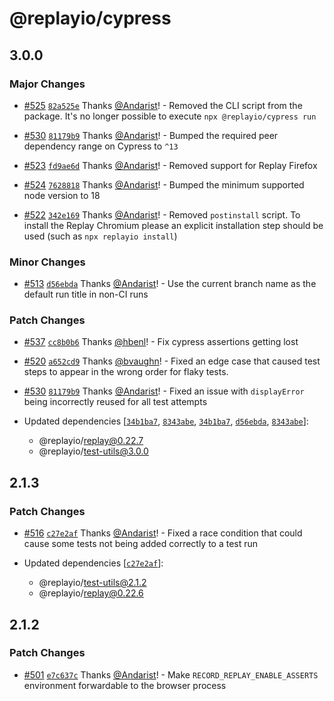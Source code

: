 # @replayio/cypress

## 3.0.0

### Major Changes

- [#525](https://github.com/replayio/replay-cli/pull/525) [`82a525e`](https://github.com/replayio/replay-cli/commit/82a525ee8272585ff60cef002032d41e696f6a90) Thanks [@Andarist](https://github.com/Andarist)! - Removed the CLI script from the package. It's no longer possible to execute `npx @replayio/cypress run`

- [#530](https://github.com/replayio/replay-cli/pull/530) [`81179b9`](https://github.com/replayio/replay-cli/commit/81179b9939155243b8bda4c693e047b2a301a7e7) Thanks [@Andarist](https://github.com/Andarist)! - Bumped the required peer dependency range on Cypress to `^13`

- [#523](https://github.com/replayio/replay-cli/pull/523) [`fd9ae6d`](https://github.com/replayio/replay-cli/commit/fd9ae6d25a38b259d34d114225b78f2b77cc6e54) Thanks [@Andarist](https://github.com/Andarist)! - Removed support for Replay Firefox

- [#524](https://github.com/replayio/replay-cli/pull/524) [`7628818`](https://github.com/replayio/replay-cli/commit/762881862b311d74b7e40c403ad3ebe51f10bf0a) Thanks [@Andarist](https://github.com/Andarist)! - Bumped the minimum supported node version to 18

- [#522](https://github.com/replayio/replay-cli/pull/522) [`342e169`](https://github.com/replayio/replay-cli/commit/342e169d519eb6cf9de0601e283b7db3d8d18b25) Thanks [@Andarist](https://github.com/Andarist)! - Removed `postinstall` script. To install the Replay Chromium please an explicit installation step should be used (such as `npx replayio install`)

### Minor Changes

- [#513](https://github.com/replayio/replay-cli/pull/513) [`d56ebda`](https://github.com/replayio/replay-cli/commit/d56ebda0a761ee6cf531a1e86d0fa99f7f192df5) Thanks [@Andarist](https://github.com/Andarist)! - Use the current branch name as the default run title in non-CI runs

### Patch Changes

- [#537](https://github.com/replayio/replay-cli/pull/537) [`cc8b0b6`](https://github.com/replayio/replay-cli/commit/cc8b0b6f95a807944101c514fd4f759222c1ba6b) Thanks [@hbenl](https://github.com/hbenl)! - Fix cypress assertions getting lost

- [#520](https://github.com/replayio/replay-cli/pull/520) [`a652cd9`](https://github.com/replayio/replay-cli/commit/a652cd983e57a0b14fee1fbdc700dac9e8fbbf3a) Thanks [@bvaughn](https://github.com/bvaughn)! - Fixed an edge case that caused test steps to appear in the wrong order for flaky tests.

- [#530](https://github.com/replayio/replay-cli/pull/530) [`81179b9`](https://github.com/replayio/replay-cli/commit/81179b9939155243b8bda4c693e047b2a301a7e7) Thanks [@Andarist](https://github.com/Andarist)! - Fixed an issue with `displayError` being incorrectly reused for all test attempts

- Updated dependencies [[`34b1ba7`](https://github.com/replayio/replay-cli/commit/34b1ba705d5c6918333482707b5232fc8edf6170), [`8343abe`](https://github.com/replayio/replay-cli/commit/8343abe8f74fc67ef4fd374d943b73fdcead5a5c), [`34b1ba7`](https://github.com/replayio/replay-cli/commit/34b1ba705d5c6918333482707b5232fc8edf6170), [`d56ebda`](https://github.com/replayio/replay-cli/commit/d56ebda0a761ee6cf531a1e86d0fa99f7f192df5), [`8343abe`](https://github.com/replayio/replay-cli/commit/8343abe8f74fc67ef4fd374d943b73fdcead5a5c)]:
  - @replayio/replay@0.22.7
  - @replayio/test-utils@3.0.0

## 2.1.3

### Patch Changes

- [#516](https://github.com/replayio/replay-cli/pull/516) [`c27e2af`](https://github.com/replayio/replay-cli/commit/c27e2afa983dab6668c90a7b4704ef42f4836ec7) Thanks [@Andarist](https://github.com/Andarist)! - Fixed a race condition that could cause some tests not being added correctly to a test run

- Updated dependencies [[`c27e2af`](https://github.com/replayio/replay-cli/commit/c27e2afa983dab6668c90a7b4704ef42f4836ec7)]:
  - @replayio/test-utils@2.1.2
  - @replayio/replay@0.22.6

## 2.1.2

### Patch Changes

- [#501](https://github.com/replayio/replay-cli/pull/501) [`e7c637c`](https://github.com/replayio/replay-cli/commit/e7c637ca95fc1ba649fd8cc87fc15059250f8ae1) Thanks [@Andarist](https://github.com/Andarist)! - Make `RECORD_REPLAY_ENABLE_ASSERTS` environment forwardable to the browser process

